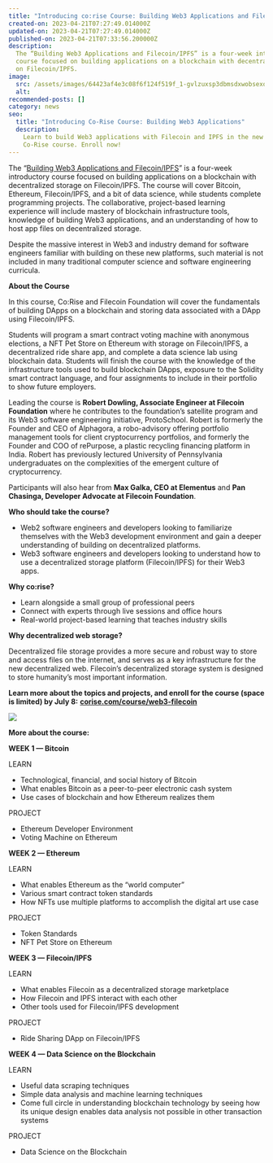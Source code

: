 ```yaml
---
title: "Introducing co:rise Course: Building Web3 Applications and Filecoin/IPFS"
created-on: 2023-04-21T07:27:49.014000Z
updated-on: 2023-04-21T07:27:49.014000Z
published-on: 2023-04-21T07:33:56.200000Z
description:
  The “Building Web3 Applications and Filecoin/IPFS” is a four-week introductory
  course focused on building applications on a blockchain with decentralized storage
  on Filecoin/IPFS.
image:
  src: /assets/images/64423af4e3c08f6f124f519f_1-gvlzuxsp3dbmsdxwobsexq.png
  alt:
recommended-posts: []
category: news
seo:
  title: "Introducing Co-Rise Course: Building Web3 Applications"
  description:
    Learn to build Web3 applications with Filecoin and IPFS in the new
    Co-Rise course. Enroll now!
---
```


The “[Building Web3 Applications and Filecoin/IPFS](https://corise.com/course/web3-filecoin)” is a four-week introductory course focused on building applications on a blockchain with decentralized storage on Filecoin/IPFS. The course will cover Bitcoin, Ethereum, Filecoin/IPFS, and a bit of data science, while students complete programming projects. The collaborative, project-based learning experience will include mastery of blockchain infrastructure tools, knowledge of building Web3 applications, and an understanding of how to host app files on decentralized storage.

Despite the massive interest in Web3 and industry demand for software engineers familiar with building on these new platforms, such material is not included in many traditional computer science and software engineering curricula.

**About the Course**

In this course, Co:Rise and Filecoin Foundation will cover the fundamentals of building DApps on a blockchain and storing data associated with a DApp using Filecoin/IPFS.

Students will program a smart contract voting machine with anonymous elections, a NFT Pet Store on Ethereum with storage on Filecoin/IPFS, a decentralized ride share app, and complete a data science lab using blockchain data. Students will finish the course with the knowledge of the infrastructure tools used to build blockchain DApps, exposure to the Solidity smart contract language, and four assignments to include in their portfolio to show future employers.

Leading the course is **Robert Dowling, Associate Engineer at Filecoin Foundation** where he contributes to the foundation’s satellite program and its Web3 software engineering initiative, ProtoSchool. Robert is formerly the Founder and CEO of Alphagora, a robo-advisory offering portfolio management tools for client cryptocurrency portfolios, and formerly the Founder and COO of rePurpose, a plastic recycling financing platform in India. Robert has previously lectured University of Pennsylvania undergraduates on the complexities of the emergent culture of cryptocurrency.

Participants will also hear from **Max Galka, CEO at Elementus** and **Pan Chasinga, Developer Advocate at Filecoin Foundation**.

**Who should take the course?**

- Web2 software engineers and developers looking to familiarize themselves with the Web3 development environment and gain a deeper understanding of building on decentralized platforms.
- Web3 software engineers and developers looking to understand how to use a decentralized storage platform (Filecoin/IPFS) for their Web3 apps.

**Why co:rise?**

- Learn alongside a small group of professional peers
- Connect with experts through live sessions and office hours
- Real-world project-based learning that teaches industry skills

**Why decentralized web storage?**

Decentralized file storage provides a more secure and robust way to store and access files on the internet, and serves as a key infrastructure for the new decentralized web. Filecoin’s decentralized storage system is designed to store humanity’s most important information.

**Learn more about the topics and projects, and enroll for the course (space is limited) by July 8:** **[corise.com/course/web3-filecoin](https://corise.com/course/web3-filecoin)**

![](/assets/images/image-c-05.png)

**More about the course:**

**WEEK 1 — Bitcoin**

LEARN

- Technological, financial, and social history of Bitcoin
- What enables Bitcoin as a peer-to-peer electronic cash system
- Use cases of blockchain and how Ethereum realizes them

PROJECT

- Ethereum Developer Environment
- Voting Machine on Ethereum

**WEEK 2 — Ethereum**

LEARN

- What enables Ethereum as the “world computer”
- Various smart contract token standards
- How NFTs use multiple platforms to accomplish the digital art use case

PROJECT

- Token Standards
- NFT Pet Store on Ethereum

**WEEK 3 — Filecoin/IPFS**

LEARN

- What enables Filecoin as a decentralized storage marketplace
- How Filecoin and IPFS interact with each other
- Other tools used for Filecoin/IPFS development

PROJECT

- Ride Sharing DApp on Filecoin/IPFS

**WEEK 4 — Data Science on the Blockchain**

LEARN

- Useful data scraping techniques
- Simple data analysis and machine learning techniques
- Come full circle in understanding blockchain technology by seeing how its unique design enables data analysis not possible in other transaction systems

PROJECT

- Data Science on the Blockchain
